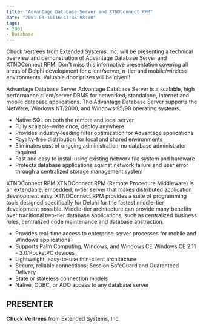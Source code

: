 ```yaml
---
title: "Advantage Database Server and XTNDConnect RPM"
date: "2001-03-10T16:47:45-08:00"
tags:
- 2001
- Database
---
```


Chuck Vertrees from Extended Systems, Inc. will be presenting a technical overview and demonstration of Advantage Database Server and XTNDConnect RPM.  Don't miss this informative presentation covering all areas of Delphi development for client/server, n-tier and mobile/wireless environments.  Valuable door prizes will be given!!

Advantage Database Server  Advantage Database Server is a scalable, high performance client/server DBMS for networked, standalone, Internet and mobile database applications. The Advantage Database Server supports the NetWare, Windows NT/2000, and Windows 95/98 operating systems.

- Native SQL on both the remote and local server
- Fully scalable-write once, deploy anywhere
- Provides industry-leading filter optimization for Advantage applications
- Royalty-free distribution for local and shared environments
- Eliminates cost of ongoing administration-no database administrator required
- Fast and easy to install using existing network file system and hardware
- Protects database applications against network failure and user error through a centralized storage management system

XTNDConnect RPM XTNDConnect RPM (Remote Procedure Middleware) is an extendable, embedded, n-tier server that makes distributed application development easy. XTNDConnect RPM provides a suite of programming tools designed specifically for Delphi for the fastest middle-tier development possible. Middle-tier architecture can provide many benefits over traditional two-tier database applications, such as centralized business rules, centralized code maintenance and database abstraction.

- Provides real-time access to enterprise server processes for mobile and Windows applications
- Supports Palm Computing, Windows, and Windows CE Windows CE 2.11 - 3.0/PocketPC devices
- Lightweight, easy-to-use thin-client architecture
- Secure, reliable connections; Session SafeGuard and Guaranteed Delivery
- State or stateless connection models
- Native, ODBC, or ADO access to any database server

## PRESENTER ##

**Chuck Vertrees** from Extended Systems, Inc.
